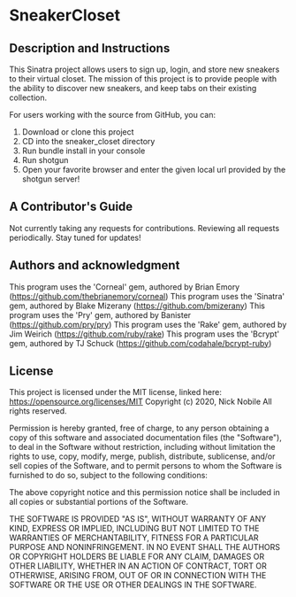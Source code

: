 # SneakerCloset

## Description and Instructions
This Sinatra project allows users to sign up, login, and store new sneakers to their virtual closet. The mission of this project is to provide people with the ability to discover new sneakers, and keep tabs on their existing collection.

For users working with the source from GitHub, you can:

1. Download or clone this project
2. CD into the sneaker_closet directory
3. Run bundle install in your console
4. Run shotgun
5. Open your favorite browser and enter the given local url provided by the shotgun server!

## A Contributor's Guide
Not currently taking any requests for contributions. Reviewing all requests periodically. Stay tuned for updates!

## Authors and acknowledgment
This program uses the 'Corneal' gem, authored by Brian Emory (https://github.com/thebrianemory/corneal)
This program uses the 'Sinatra' gem, authored by Blake Mizerany (https://github.com/bmizerany)
This program uses the 'Pry' gem, authored by Banister (https://github.com/pry/pry)
This program uses the 'Rake' gem, authored by Jim Weirich (https://github.com/ruby/rake)
This program uses the 'Bcrypt' gem, authored by TJ Schuck (https://github.com/codahale/bcrypt-ruby)

## License
This project is licensed under the MIT license, linked here: https://opensource.org/licenses/MIT
Copyright (c) 2020, Nick Nobile All rights reserved.

Permission is hereby granted, free of charge, to any person obtaining a copy of this software and associated documentation files (the "Software"), to deal in the Software without restriction, including without limitation the rights to use, copy, modify, merge, publish, distribute, sublicense, and/or sell copies of the Software, and to permit persons to whom the Software is furnished to do so, subject to the following conditions:

The above copyright notice and this permission notice shall be included in all copies or substantial portions of the Software.

THE SOFTWARE IS PROVIDED "AS IS", WITHOUT WARRANTY OF ANY KIND, EXPRESS OR IMPLIED, INCLUDING BUT NOT LIMITED TO THE WARRANTIES OF MERCHANTABILITY, FITNESS FOR A PARTICULAR PURPOSE AND NONINFRINGEMENT. IN NO EVENT SHALL THE AUTHORS OR COPYRIGHT HOLDERS BE LIABLE FOR ANY CLAIM, DAMAGES OR OTHER LIABILITY, WHETHER IN AN ACTION OF CONTRACT, TORT OR OTHERWISE, ARISING FROM, OUT OF OR IN CONNECTION WITH THE SOFTWARE OR THE USE OR OTHER DEALINGS IN THE SOFTWARE.

